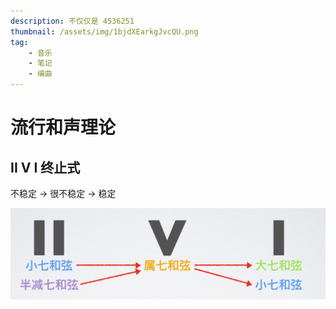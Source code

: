 ```yaml
---
description: 不仅仅是 4536251
thumbnail: /assets/img/1bjdXEarkgJvcQU.png
tag:
    - 音乐
    - 笔记
    - 编曲
---
```


# 流行和声理论

## II V I 终止式

不稳定 → 很不稳定 → 稳定

![20200515164509](/assets/img/1bjdXEarkgJvcQU.png)
